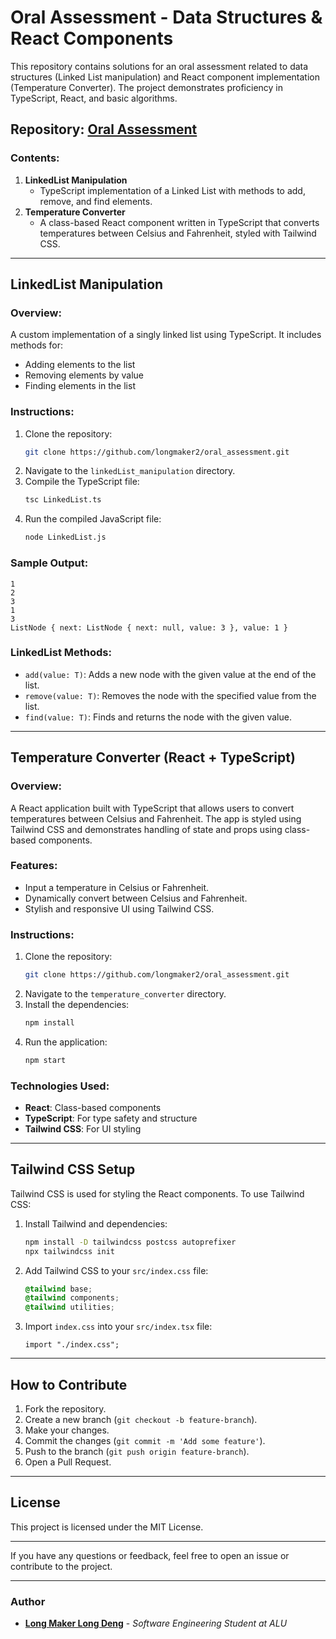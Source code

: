 # Oral Assessment - Data Structures & React Components

This repository contains solutions for an oral assessment related to data structures (Linked List manipulation) and React component implementation (Temperature Converter). The project demonstrates proficiency in TypeScript, React, and basic algorithms.

## Repository: [Oral Assessment](https://github.com/longmaker2/oral_assessment.git)

### Contents:

1. **LinkedList Manipulation**
   - TypeScript implementation of a Linked List with methods to add, remove, and find elements.
2. **Temperature Converter**
   - A class-based React component written in TypeScript that converts temperatures between Celsius and Fahrenheit, styled with Tailwind CSS.

---

## LinkedList Manipulation

### Overview:

A custom implementation of a singly linked list using TypeScript. It includes methods for:

- Adding elements to the list
- Removing elements by value
- Finding elements in the list

### Instructions:

1. Clone the repository:
   ```bash
   git clone https://github.com/longmaker2/oral_assessment.git
   ```
2. Navigate to the `linkedList_manipulation` directory.
3. Compile the TypeScript file:
   ```bash
   tsc LinkedList.ts
   ```
4. Run the compiled JavaScript file:
   ```bash
   node LinkedList.js
   ```

### Sample Output:

```
1
2
3
1
3
ListNode { next: ListNode { next: null, value: 3 }, value: 1 }
```

### LinkedList Methods:

- `add(value: T)`: Adds a new node with the given value at the end of the list.
- `remove(value: T)`: Removes the node with the specified value from the list.
- `find(value: T)`: Finds and returns the node with the given value.

---

## Temperature Converter (React + TypeScript)

### Overview:

A React application built with TypeScript that allows users to convert temperatures between Celsius and Fahrenheit. The app is styled using Tailwind CSS and demonstrates handling of state and props using class-based components.

### Features:

- Input a temperature in Celsius or Fahrenheit.
- Dynamically convert between Celsius and Fahrenheit.
- Stylish and responsive UI using Tailwind CSS.

### Instructions:

1. Clone the repository:
   ```bash
   git clone https://github.com/longmaker2/oral_assessment.git
   ```
2. Navigate to the `temperature_converter` directory.
3. Install the dependencies:
   ```bash
   npm install
   ```
4. Run the application:
   ```bash
   npm start
   ```

### Technologies Used:

- **React**: Class-based components
- **TypeScript**: For type safety and structure
- **Tailwind CSS**: For UI styling

---

## Tailwind CSS Setup

Tailwind CSS is used for styling the React components. To use Tailwind CSS:

1. Install Tailwind and dependencies:
   ```bash
   npm install -D tailwindcss postcss autoprefixer
   npx tailwindcss init
   ```
2. Add Tailwind CSS to your `src/index.css` file:

   ```css
   @tailwind base;
   @tailwind components;
   @tailwind utilities;
   ```

3. Import `index.css` into your `src/index.tsx` file:
   ```tsx
   import "./index.css";
   ```

---

## How to Contribute

1. Fork the repository.
2. Create a new branch (`git checkout -b feature-branch`).
3. Make your changes.
4. Commit the changes (`git commit -m 'Add some feature'`).
5. Push to the branch (`git push origin feature-branch`).
6. Open a Pull Request.

---

## License

This project is licensed under the MIT License.

---

If you have any questions or feedback, feel free to open an issue or contribute to the project.

---

### Author

- [**Long Maker Long Deng**](https://github.com/longmaker2) - _Software Engineering Student at ALU_

